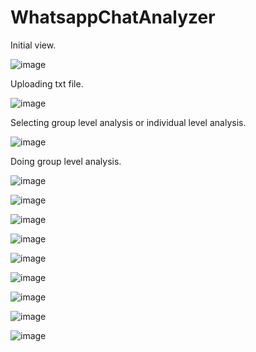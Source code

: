 # WhatsappChatAnalyzer

Initial view.

![image](https://user-images.githubusercontent.com/99611339/160397260-aa592cda-1f91-4b3f-91bd-ddc8c254496d.png)


Uploading txt file.

![image](https://user-images.githubusercontent.com/99611339/160397083-4cc953b2-f34b-46d5-9e8d-ed2174e11f04.png)

Selecting group level analysis or individual level analysis. 

![image](https://user-images.githubusercontent.com/99611339/160397407-7f8a7daf-a62f-45f9-b41c-5eded30f1dc5.png)

Doing group level analysis.

![image](https://user-images.githubusercontent.com/99611339/160397828-024d4138-08b3-4577-af74-973760b5a7ad.png)

![image](https://user-images.githubusercontent.com/99611339/160398135-5a30da4f-98a9-4129-b156-1bb7b67d0bce.png)

![image](https://user-images.githubusercontent.com/99611339/160398248-5c4685b2-f272-41bf-a8e2-8b5b488b8ff2.png)

![image](https://user-images.githubusercontent.com/99611339/160398369-a82ec1b3-9f57-4019-91fd-b7335cf0f4d3.png)

![image](https://user-images.githubusercontent.com/99611339/160398448-dc1b16f0-8a1a-44a4-a3cb-d7acb344903e.png)

![image](https://user-images.githubusercontent.com/99611339/160398832-fbee1877-3566-4c79-b1fc-38fa048af694.png)

![image](https://user-images.githubusercontent.com/99611339/160399003-1f8ab015-c7a9-48c6-a72e-1d93e912ed2d.png)

![image](https://user-images.githubusercontent.com/99611339/160399520-efe5a053-43dd-440a-8e78-fc0a091e2211.png)

![image](https://user-images.githubusercontent.com/99611339/160400492-606232e6-41df-494b-bf80-6e2ce8049524.png)
